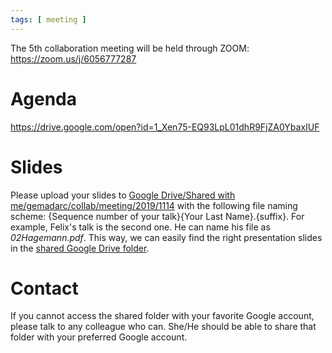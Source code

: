 ```yaml
---
tags: [ meeting ]
---
```


The 5th collaboration meeting will be held through ZOOM: <https://zoom.us/j/6056777287>

# Agenda

<https://drive.google.com/open?id=1_Xen75-EQ93LpL01dhR9FjZA0YbaxIUF>

# Slides

Please upload your slides to [Google Drive/Shared with me/gemadarc/collab/meeting/2019/1114](https://drive.google.com/open?id=1--8naMRMjkPRnk0gGaYbBONldcMzkMXj) with the following file naming scheme: {Sequence number of your talk}{Your Last Name}.{suffix}. For example, Felix's talk is the second one. He can name his file as *02Hagemann.pdf*. This way, we can easily find the right presentation slides in the [shared Google Drive folder](https://drive.google.com/open?id=1--8naMRMjkPRnk0gGaYbBONldcMzkMXj).

# Contact

If you cannot access the shared folder with your favorite Google account, please talk to any colleague who can. She/He should be able to share that folder with your preferred Google account.
